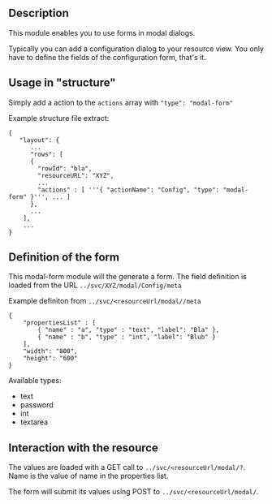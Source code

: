 ## Description
This module enables you to use forms in modal dialogs. 

Typically you can add a configuration dialog to your resource view. You only have to define the fields of the configuration form, that's it. 

## Usage in "structure" 
Simply add a action to the <code>actions</code> array with <code>"type": "modal-form"</code>

Example structure file extract:

	{
	   "layout": {
	      ...
	      "rows": [
	      {
	        "rowId": "bla",
	        "resourceURL": "XYZ",
	        ...
	        "actions" : [ '''{ "actionName": "Config", "type": "modal-form" }''', ... ]
	      },
	      ...
	    ],
	    ...
	}

## Definition of the form
This modal-form module will the  generate a form. The field definition is loaded from the URL <code>../svc/XYZ/modal/Config/meta</code>

Example definiton from <code><nowiki>../svc/<resourceUrl/modal/<actionName>/meta</nowiki></code> 

	{
	    "propertiesList" : [
	        { "name" : "a", "type" : "text", "label": "Bla" },
	        { "name" : "b", "type" : "int", "label": "Blub" }  
	    ], 
	    "width": "800", 
	    "height": "600"
	}

Available types:
* text
* password
* int
* textarea

## Interaction with the resource 
The values are loaded with a GET call to <code><nowiki>../svc/<resourceUrl/modal/<actionName>?<name></nowiki></code>. Name is the value of name in the properties list.

The form will submit its values using POST to <code><nowiki>../svc/<resourceUrl/modal/<actionName></nowiki></code>.

